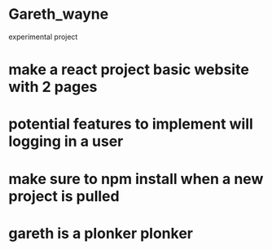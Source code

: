 # Gareth_wayne

experimental project

# make a react project basic website with 2 pages

# potential features to implement will logging in a user

# make sure to npm install when a new project is pulled

# gareth is a plonker plonker

